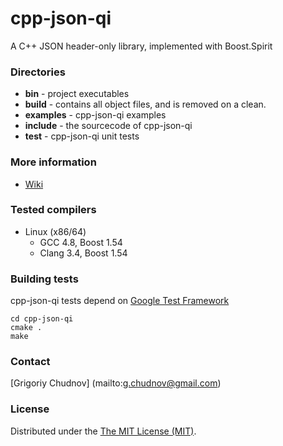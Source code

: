 cpp-json-qi
===========

A C++ JSON header-only library, implemented with Boost.Spirit

### Directories

* **bin** - project executables
* **build** - contains all object files, and is removed on a clean.
* **examples** - cpp-json-qi examples
* **include** - the sourcecode of cpp-json-qi
* **test** - cpp-json-qi unit tests

### More information

* [Wiki](https://github.com/gchudnov/cpp-json-qi/wiki)

### Tested compilers

* Linux (x86/64)
   * GCC 4.8, Boost 1.54
   * Clang 3.4, Boost 1.54

### Building tests

cpp-json-qi tests depend on [Google Test Framework](https://code.google.com/p/googletest/)

```
cd cpp-json-qi
cmake .
make
```

### Contact

[Grigoriy Chudnov] (mailto:g.chudnov@gmail.com)

### License

Distributed under the [The MIT License (MIT)](https://github.com/gchudnov/cpp-json-qi/blob/master/LICENSE).
